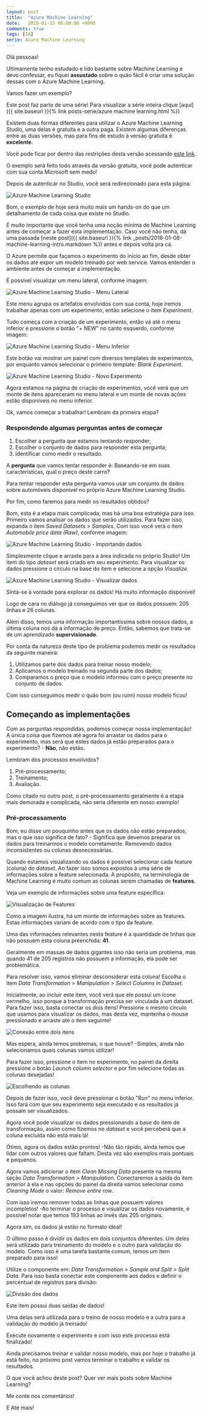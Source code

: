 ```yaml
---
layout: post
title:  "Azure Machine Learning"
date:   2018-01-15 00:00:00 +0000
comments: true
tags: [IA]
serie: Azure Machine Learning
---
```


Olá pessoas!

Ultimamente tenho estudado e lido bastante sobre Machine Learning e devo confessar, eu fiquei **assustado** sobre o quão fácil é criar uma solução dessas com o Azure Machine Learning.

Vamos fazer um exemplo?
<!--more-->

Este post faz parte de uma série! Para visualizar a série inteira clique [aqui]({{ site.baseurl }}{% link posts-serie/azure machine learning.html %})

Existem duas formas diferentes para utilizar o Azure Machine Learning Studio, uma delas é gratuita e a outra paga. Existem algumas diferenças entre as duas versões, mas para fins de estudo à versão gratuita é **excelente**.

Você pode ficar por dentro das restrições desta versão acessando [este link](https://azure.microsoft.com/en-us/pricing/details/machine-learning-studio/).

O exemplo será feito todo através da versão gratuita, você pode autenticar com sua conta Microsoft sem medo!

Depois de autenticar no Studio, você será redirecionado para esta página:

![Azure Machine Learning Studio](https://i.imgur.com/8CEc1N2.jpg)

Bom, o exemplo de hoje será muito mais um hands-on do que um detalhamento de cada coisa que existe no Studio.

É muito importante que você tenha uma noção mínima de Machine Learning antes de começar a fazer esta implementação. Caso você não tenha, dá uma passada [neste post]({{ site.baseurl }}{% link _posts/2018-01-08-machine-learning-intro.markdown %}) antes e depois volta pra cá.

O Azure permite que façamos o experimento do início ao fim, desde obter os dados até expor um modelo treinado por web service. Vamos entender o ambiente antes de começar a implementação.

É possível visualizar um menu lateral, conforme imagem:

![Azure Machine Learning Studio - Menu Lateral](https://i.imgur.com/iw5ADTw.jpg)

Este menu agrupa os artefatos envolvidos com sua conta, hoje iremos trabalhar apenas com um experimento, então selecione o item *Experiment*.

Tudo começa com a criação de um experimento, então vá até o menu inferior e pressione o botão "+ NEW" no canto esquerdo, conforme imagem:

![Azure Machine Learning Studio - Menu Inferior](https://i.imgur.com/hfewW74.jpg)

Este botão vai mostrar um painel com diversos templates de experimentos, por enquanto vamos selecionar o primeiro template: *Blank Experiment*.

![Azure Machine Learning Studio - Novo Experimento](https://i.imgur.com/wYuScpO.jpg)

Agora estamos na página de criação de experimentos, você verá que um monte de itens apareceram no menu lateral e um monte de novas ações estão disponíveis no menu inferior.

Ok, vamos começar a trabalhar! Lembram da primeira etapa?

### Respondendo algumas perguntas antes de começar

1. Escolher a pergunta que estamos tentando responder;
2. Escolher o conjunto de dados para responder esta pergunta;
3. Identificar como medir o resultado.

A **pergunta** que vamos tentar responder é: Baseando-se em suas características, qual o preço deste carro?

Para tentar responder esta pergunta vamos usar um conjunto de dados sobre automóveis disponível no próprio Azure Machine Learning Studio.

Por fim, como faremos para medir os resultados obtidos?

Bom, esta é a etapa mais complicada, mas há uma boa estratégia para isso. Primeiro vamos analisar os dados que serão utilizados. Para fazer isso, expanda o item *Saved Datasets* > *Samples*. Com isso você verá o item *Automobile price data (Raw)*, conforme imagem:

![Azure Machine Learning Studio - Importando dados](https://i.imgur.com/Bhwqwu6.jpg)

Simplesmente clique e arraste para a área indicada no próprio Studio! Um item do tipo *dataset* será criado em seu experimento. Para visualizar os dados pressione o círculo na base do item e selecione a opção *Visualize*.

![Azure Machine Learning Studio - Visualizar dados](https://i.imgur.com/HorUSZg.jpg)

Sinta-se à vontade para explorar os dados! Há muito informação disponível!

Logo de cara no diálogo já conseguimos ver que os dados possuem: 205 linhas e 26 colunas.

Além disso, temos uma informação importantíssima sobre nossos dados, a última coluna nos dá a informação de preço. Então, sabemos que trata-se de um aprendizado **supervisionado**.

Por conta da natureza deste tipo de problema podemos medir os resultados da seguinte maneira:

1. Utilizamos parte dos dados para treinar nosso modelo;
2. Aplicamos o modelo treinado na segunda parte dos dados;
3. Comparamos o preço que o modelo informou com o preço presente no conjunto de dados.

Com isso conseguimos medir o quão bom (ou ruim) nosso modelo ficou!

## Começando as implementações

Com as perguntas respondidas, podemos começar nossa implementação! A única coisa que fizemos até agora foi arrastar os dados para o experimento, mas será que estes dados já estão preparados para o experimento? - **Não**, não estão.

Lembram dos processos envolvidos?

1. Pré-processamento;
2. Treinamento;
3. Avaliação.

Como citado no outro post, o pré-processamento geralmente é a etapa mais demorada e complicada, não seria diferente em nosso exemplo!

### Pré-processamento

Bom, eu disse um pouquinho antes que os dados não estão preparados, mas o que isso significa de fato? - Significa que devemos preparar os dados para treinarmos o modelo corretamente. Removendo dados inconsistentes ou colunas desnecessárias.

Quando estamos visualizando os dados é possível selecionar cada feature (coluna) do *dataset*. Ao fazer isso somos expostos à uma série de informações sobre a feature selecionada. A propósito, na terminologia de Machine Learning é muito comum as colunas serem chamadas de **features**.

Veja um exemplo de informações sobre uma feature específica:

![Visualização de Features](https://i.imgur.com/zy2ReY7.jpg)

Como a imagem ilustra, há um monte de informações sobre as features. Estas informações variam de acordo com o tipo da feature.

Uma das informações relevantes nesta feature é a quantidade de linhas que não possuem esta coluna preenchida: **41**.

Geralmente em massas de dados gigantes isso não seria um problema, mas quando 41 de 205 registros não possuem a informação, ela pode ser problemática.

Para resolver isso, vamos eliminar desconsiderar esta coluna! Escolha o item *Data Transformation* > *Manipulation* > *Select Columns in Dataset*.

Inicialmente, ao incluir este item, você verá que ele possuí um ícone vermelho, isso porque a transformação precisa ser vinculada à um dataset. Para fazer isso, basta conectar os dois itens! Pressione o mesmo círculo que usamos para visualizar os dados, mas desta vez, mantenha o mouse pressionado e arraste até o item seguinte!

![Conexão entre dois itens](https://i.imgur.com/IVRH8Yw.jpg)

Mas espera, ainda temos problemas, o que houve? -Simples, ainda não selecionamos quais colunas vamos utilizar!

Para fazer isso, pressione o item no experimento, no painel da direita pressione o botão *Launch column selector* e por fim selecione todas as colunas desejadas!

![Escolhendo as colunas](https://i.imgur.com/69AaV37.jpg)

Depois de fazer isso, você deve pressionar o botão "Run" no menu inferior. Isso fará com que seu experimento seja executado e os resultados já possam ser visualizados.

Agora você pode visualizar os dados pressionando a base do item de transformação, assim como fizemos no *dataset* e você perceberá que a coluna excluída não está mais lá!

Ótimo, agora os dados estão prontos! -Não tão rápido, ainda temos que lidar com outros valores que faltam. Desta vez são exemplos mais pontuais e pequenos.

Agora vamos adicionar o item *Clean Missing Data* presente na mesma seção *Data Transformation* > *Manipulation*. Conectaremos a saída do item anterior à ela e nas opções do painel da direita vamos selecionar como *Cleaning Mode* o valor: *Remove entire row*.

Com isso iremos remover todas as linhas que possuem valores incompletos! -Ao terminar o processo e visualizar os dados novamente, é possível notar que temos 193 linhas ao invés das 205 originais.

Agora sim, os dados já estão no formato ideal!

O último passo é dividir os dados em dois conjuntos diferentes. Um deles será utilizado para treinamento do modelo e o outro para validação do modelo. Como isso é uma tarefa bastante comum, temos um item preparado para isso!

Utilize o componente em: *Data Transformation* > *Sample and Split* > *Split Data*. Para isso basta conectar este componente aos dados e definir o percentual de registros para divisão:

![Divisão dos dados](https://i.imgur.com/EQudRma.png)

Este item possui duas saídas de dados! 

Uma delas será utilizada para o treino de nosso modelo e a outra para a validação do modelo já treinado!

Execute novamente o experimento e com isso este processo está finalizado!

Ainda precisamos treinar e validar nosso modelo, mas por hoje o trabalho já está feito, no próximo post vamos terminar o trabalho e validar os resultados.

O que você achou deste post? Quer ver mais posts sobre Machine Learning?

Me conte nos comentários!

E Até mais!